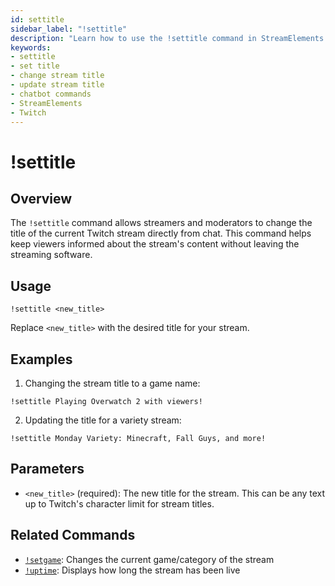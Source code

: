 ```yaml
---
id: settitle
sidebar_label: "!settitle"
description: "Learn how to use the !settitle command in StreamElements chatbot to change your Twitch stream title quickly and easily."
keywords:
- settitle
- set title
- change stream title
- update stream title
- chatbot commands
- StreamElements
- Twitch
---
```


# !settitle

## Overview

The `!settitle` command allows streamers and moderators to change the title of the current Twitch stream directly from chat. This command helps keep viewers informed about the stream's content without leaving the streaming software.

## Usage

```
!settitle <new_title>
```

Replace `<new_title>` with the desired title for your stream.

## Examples

1. Changing the stream title to a game name:

```
!settitle Playing Overwatch 2 with viewers!
```

2. Updating the title for a variety stream:

```
!settitle Monday Variety: Minecraft, Fall Guys, and more!
```

## Parameters

- `<new_title>` (required): The new title for the stream. This can be any text up to Twitch's character limit for stream titles.

## Related Commands

- [`!setgame`](setgame.md): Changes the current game/category of the stream
- [`!uptime`](uptime.md): Displays how long the stream has been live
